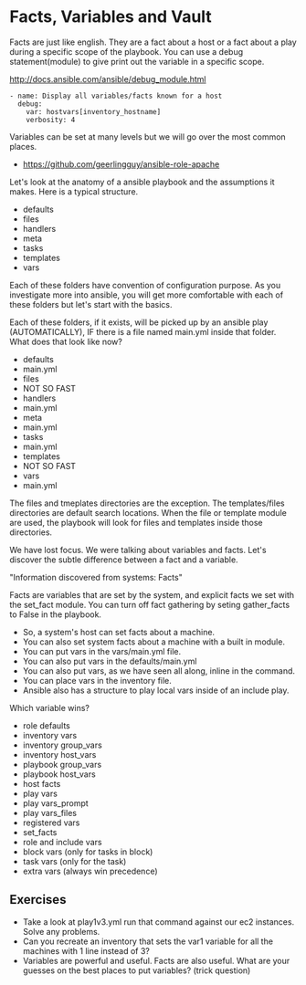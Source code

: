 Facts, Variables and Vault
===

Facts are just like english. They are a fact about a host or a fact about a play during a specific scope of the playbook. You can use a debug statement(module) to give print out the variable in a specific scope.

http://docs.ansible.com/ansible/debug_module.html

```
- name: Display all variables/facts known for a host
  debug:
    var: hostvars[inventory_hostname]
    verbosity: 4
```

Variables can be set at many levels but we will go over the most common places.
* https://github.com/geerlingguy/ansible-role-apache

Let's look at the anatomy of a ansible playbook and the assumptions it makes. Here is a typical structure.

* defaults
* files
* handlers
* meta
* tasks
* templates
* vars

Each of these folders have convention of configuration purpose. As you investigate more into ansible, you will get more comfortable with each of these folders but let's start with the basics.

Each of these folders, if it exists, will be picked up by an ansible play (AUTOMATICALLY), IF there is a file named main.yml inside that folder. What does that look like now?

* defaults
 * main.yml
* files
 * NOT SO FAST
* handlers
 * main.yml
* meta
 * main.yml
* tasks
 * main.yml
* templates
 * NOT SO FAST
* vars
 * main.yml

The files and tmeplates directories are the exception. The templates/files directories are default search locations. When the file or template module are used, the playbook will look for files and templates inside those directories.

We have lost focus. We were talking about variables and facts. Let's discover the subtle difference between a fact and a variable.

"Information discovered from systems: Facts"

Facts are variables that are set by the system, and explicit facts we set with the set_fact module. You can turn off fact gathering by seting gather_facts to False in the playbook.


* So, a system's host can set facts about a machine.
* You can also set system facts about a machine with a built in module.
* You can put vars in the vars/main.yml file. 
* You can also put vars in the defaults/main.yml
* You can also put vars, as we have seen all along, inline in the command.
* You can place vars in the inventory file.
* Ansible also has a structure to play local vars inside of an include play.

Which variable wins?
* role defaults
* inventory vars 
* inventory group_vars
* inventory host_vars
* playbook group_vars
* playbook host_vars
* host facts
* play vars
* play vars_prompt
* play vars_files
* registered vars
* set_facts
* role and include vars
* block vars (only for tasks in block)
* task vars (only for the task)
* extra vars (always win precedence)


Exercises
---
* Take a look at play1v3.yml run that command against our ec2 instances. Solve any problems.
* Can you recreate an inventory that sets the var1 variable for all the machines with 1 line instead of 3?
* Variables are powerful and useful. Facts are also useful. What are your guesses on the best places to put variables? (trick question)